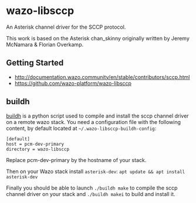 # wazo-libsccp

An Asterisk channel driver for the SCCP protocol.

This work is based on the Asterisk chan\_skinny originally written by Jeremy
McNamara & Florian Overkamp.

## Getting Started

* http://documentation.wazo.community/en/stable/contributors/sccp.html
* https://github.com/wazo-platform/wazo-libsccp

## buildh
[buildh](./buildh) is a python script used to compile and install the sccp channel driver on a remote wazo stack. 
You need a configuration file with the following content, by default located at `~/.wazo-libsccp-buildh-config`:
```
[default]
host = pcm-dev-primary
directory = wazo-libsccp
```
Replace pcm-dev-primary by the hostname of your stack.

Then on your Wazo stack install `asterisk-dev`:
`apt update && apt install asterisk-dev`

Finally you should be able to launch `./buildh make` to compile the sccp channel driver on your stack and `./buildh makei` to build and install it.
